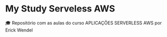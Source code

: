 # My Study Serveless AWS

🎓 Repositório com as aulas do curso APLICAÇÕES SERVERLESS AWS por Erick Wendel